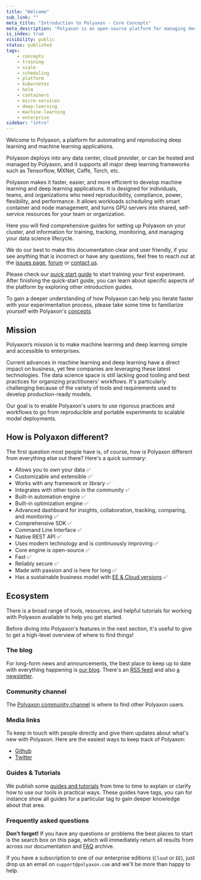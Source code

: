 ```yaml
---
title: "Welcome"
sub_link: ""
meta_title: "Introduction to Polyaxon - Core Concepts"
meta_description: "Polyaxon is an open-source platform for managing deep learning and machine learning lifecycle for teams who need power, flexibility, and performance."
is_index: true
visibility: public
status: published
tags:
    - concepts
    - training
    - scale
    - scheduling
    - platform
    - kubernetes
    - helm
    - containers
    - micro-services
    - deep-learning
    - machine-learning
    - enterprise
sidebar: "intro"
---
```


Welcome to Polyaxon, a platform for automating and reproducing deep learning and machine learning applications.

Polyaxon deploys into any data center, cloud provider,
or can be hosted and managed by Polyaxon,
and it supports all major deep learning frameworks such as Tensorflow, MXNet, Caffe, Torch, etc.

Polyaxon makes it faster, easier, and more efficient to develop machine learning and deep learning applications.
It is designed for individuals, teams, and organizations who need reproducibility, compliance, power, flexibility, and performance.
It allows workloads scheduling with smart container and node management, and turns GPU servers into shared, self-service resources for your team or organization.

Here you will find comprehensive guides for setting up Polyaxon on your cluster,
and information for training, tracking, monitoring, and managing your data science lifecycle.

We do our best to make this documentation clear and user friendly,
if you see anything that is incorrect or have any questions,
feel free to reach out at the
[issues page](https://github.com/cernide/cernide/issues),
[forum](/slack/)
or [contact us](mailto:contact@polyaxon.com).

Please check our [quick start guide](/docs/intro/quick-start/) to start training your first experiment.
After finishing the quick-start guide, you can learn about specific aspects of the platform by exploring other introduction guides.

To gain a deeper understanding of how Polyaxon can help you iterate faster with your experimentation process,
please take some time to familiarize yourself with Polyaxon's [concepts](/docs/intro/concepts/organization-concepts/)

## Mission

Polyaxon’s mission is to make machine learning and deep learning simple and accessible to enterprises.

Current advances in machine learning and deep learning have a direct impact on business,
yet few companies are leveraging these latest technologies.
The data science space is still lacking good tooling and best practices
for organizing practitioners' workflows. It's particularly challenging
because of the variety of tools and requirements used to develop production-ready models.

Our goal is to enable Polyaxon's users to use rigorous practices and workflows to
go from reproducible and portable experiments to scalable model deployments.

## How is Polyaxon different?

The first question most people have is, of course, how is Polyaxon different from everything else out there? Here's a quick summary:

-   Allows you to own your data ✅
-   Customizable and extensible ✅
-   Works with any framework or library ✅
-   Integrates with other tools in the community ✅
-   Built-in automation engine ✅
-   Built-in optimization engine ✅
-   Advanced dashboard for insights, collaboration, tracking, comparing, and monitoring ✅
-   Comprehensive SDK ✅
-   Command Line Interface ✅
-   Native REST API ✅
-   Uses modern technology and is continuously improving ✅
-   Core engine is open-source ✅
-   Fast ✅
-   Reliably secure ✅
-   Made with passion and is here for long ✅
-   Has a sustainable business model with [EE & Cloud versions](/pricing/) ✅

## Ecosystem

There is a broad range of tools, resources, and helpful tutorials for working with Polyaxon available to help you get started.

Before diving into Polyaxon's features in the next section, it's useful to give to get a high-level overview of where to find things!

### The blog

For long-form news and announcements, the best place to keep up to date with everything happening is [our blog](https://polyaxon.com/blog/).
There's an [RSS feed](https://polyaxon.com/blog/rss.xml) and
also [a newsletter](https://polyaxon.us17.list-manage.com/subscribe/post?u=1b6eccb8409861418bcc5dbfc&id=012464842e).

### Community channel

The [Polyaxon community channel](/slack/) is where to find other Polyaxon users.

### Media links

To keep in touch with people directly and give them updates about what's new with Polyaxon.
Here are the easiest ways to keep track of Polyaxon:

-   [Github](https://github.com/cernide/cernide)
-   [Twitter](https://twitter.com/polyaxonAI)

### Guides & Tutorials

We publish some [guides and tutorials](https://polyaxon.com/blog) from time to time to explain or clarify how to use our tools in practical ways.
These guides have tags, you can for instance show all guides for a particular tag to gain deeper knowledge about that area.

### Frequently asked questions

**Don't forget!** If you have any questions or problems the best places to start is the search box on this page, which will immediately return all results from across our documentation and [FAQ](/faq/) archive.

If you have a subscription to one of our enterprise editions (`Cloud` or `EE`),
just drop us an email on `support@polyaxon.com` and we'll be more than happy to help.
